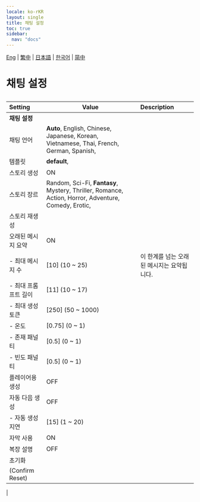 ```yaml
---
locale: ko-rKR
layout: single
title: 채팅 설정
toc: true
sidebar:
  nav: "docs"
---
```

[Eng](/dancexr/menu/2025.4/chat/chat_settings.md) | [繁中](/tw/dancexr/menu/2025.4/chat/chat_settings.md) | [日本語](/jp/dancexr/menu/2025.4/chat/chat_settings.md) | [한국어](/kr/dancexr/menu/2025.4/chat/chat_settings.md) | [简中](/zh/dancexr/menu/2025.4/chat/chat_settings.md)
# 채팅 설정
## 
| Setting | Value | Description |
| :--- | --- | :--- |
|**채팅 설정** | | 
| 채팅 언어 |  **Auto**,  English,  Chinese,  Japanese,  Korean,  Vietnamese,  Thai,  French,  German,  Spanish,  |  |
| 템플릿 |  **default**,  |  |
| 스토리 생성 | ON | 
| 스토리 장르 |  Random,  Sci-Fi,  **Fantasy**,  Mystery,  Thriller,  Romance,  Action,  Horror,  Adventure,  Comedy,  Erotic,  |  |
| 스토리 재생성 || 
| 오래된 메시지 요약 | ON | 
|- 최대 메시지 수| [10] (10 ~ 25) | 이 한계를 넘는 오래된 메시지는 요약됩니다.
|- 최대 프롬프트 길이| [11] (10 ~ 17) | 
|- 최대 생성 토큰| [250] (50 ~ 1000) | 
|- 온도| [0.75] (0 ~ 1) | 
|- 존재 패널티| [0.5] (0 ~ 1) | 
|- 빈도 패널티| [0.5] (0 ~ 1) | 
| 플레이어용 생성 | OFF | 
| 자동 다음 생성 | OFF | 
|- 자동 생성 지연| [15] (1 ~ 20) | 
| 자막 사용 | ON | 
| 복장 설명 | OFF | 
| 초기화 || 
| (Confirm Reset) || 
|
